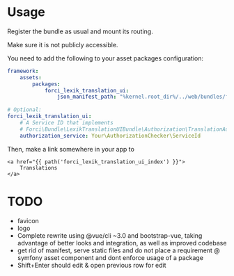 # Usage

Register the bundle as usual and mount its routing. 

Make sure it is not publicly accessible.

You need to add the following to your asset packages configuration:

```yaml
framework:
    assets:
        packages:
            forci_lexik_translation_ui:
                json_manifest_path: "%kernel.root_dir%/../web/bundles/forcilexiktranslationui/build/manifest.json"
                
# Optional: 
forci_lexik_translation_ui:
    # A Service ID that implements
    # Forci\Bundle\LexikTranslationUIBundle\Authorization\TranslationAuthorizationCheckerInterface
    authorization_service: Your\AuthorizationChecker\ServiceId
```

Then, make a link somewhere in your app to

```twig
<a href="{{ path('forci_lexik_translation_ui_index') }}">
    Translations
</a>
```

# TODO
- favicon
- logo
- Complete rewrite using @vue/cli ~3.0 and bootstrap-vue, taking advantage of better looks and integration, as well as improved codebase
- get rid of manifest, serve static files and do not place a requirement @ symfony asset component and dont enforce usage of a package
- Shift+Enter should edit & open previous row for edit